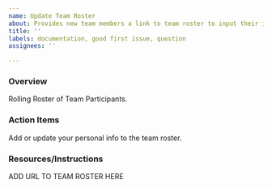 ```yaml
---
name: Update Team Roster
about: Provides new team members a link to team roster to input their information
title: ''
labels: documentation, good first issue, question
assignees: ''

---
```


### Overview
Rolling Roster of Team Participants.

### Action Items
Add or update your personal info to the team roster.

### Resources/Instructions
ADD URL TO TEAM ROSTER HERE
